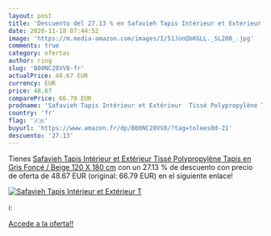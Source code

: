 ```yaml
---
layout: post
title: 'Descuento del 27.13 % en Safavieh Tapis Intérieur et Extérieur  T'
date: 2020-11-18 07:44:52
image: 'https://m.media-amazon.com/images/I/51JonQbKGLL._SL200_.jpg'
comments: true
category: ofertas
author: ring
slug: 'B00NC28VV8-fr'
actualPrice: 48.67 EUR
currency: EUR
price: 48.67
comparePrice: 66.79 EUR
prodname: 'Safavieh Tapis Intérieur et Extérieur  Tissé Polypropylène Tapis en Gris Foncé / Beige  120 X 180 cm'
country: 'fr'
flag: '🇫🇷'
buyurl: 'https://www.amazon.fr/dp/B00NC28VV8/?tag=tolees0d-21'
descuento: '27.13'
---
```


Tienes [Safavieh Tapis Intérieur et Extérieur  Tissé Polypropylène Tapis en Gris Foncé / Beige  120 X 180 cm](https://www.amazon.fr/dp/B00NC28VV8/?tag=tolees0d-21) con un 27.13 % de descuento con precio de oferta de 48.67 EUR (original: 66.79 EUR) en el siguiente enlace!

[![Safavieh Tapis Intérieur et Extérieur  T](https://m.media-amazon.com/images/I/51JonQbKGLL._SL200_.jpg)](https://www.amazon.fr/dp/B00NC28VV8/?tag=tolees0d-21)

ℹ️:


[Accede a la oferta!!](https://www.amazon.fr/dp/B00NC28VV8/?tag=tolees0d-21)

